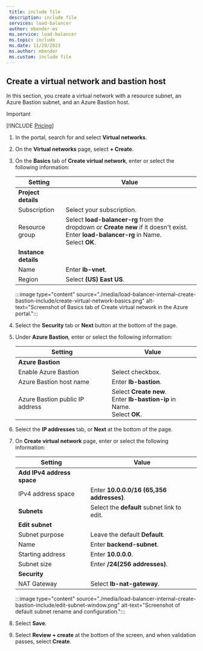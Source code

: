 ```yaml
---
 title: include file
 description: include file
 services: load-balancer
 author: mbender-ms
 ms.service: load-balancer
 ms.topic: include
 ms.date: 11/29/2023
 ms.author: mbender
 ms.custom: include file
---
```


## Create a virtual network and bastion host

In this section, you create a virtual network with a resource subnet, an Azure Bastion subnet, and an Azure Bastion host.

> [!IMPORTANT]
> [!INCLUDE [Pricing](~/reusable-content/ce-skilling/azure/includes/bastion-pricing.md)]

1. In the portal, search for and select **Virtual networks**.

2. On the **Virtual networks** page, select **+ Create**.

3. On the **Basics** tab of **Create virtual network**, enter or select the following information:

    | Setting | Value |
    |---|---|
    | **Project details** |  |
    | Subscription | Select your subscription. |
    | Resource group | Select **load-balancer-rg** from the dropdown or **Create new** if it doesn't exist.</br> Enter **load-balancer-rg** in Name.</br> Select **OK**. |
    | **Instance details** |  |
    | Name | Enter **lb-vnet**. |
    | Region | Select **(US) East US**. |

    :::image type="content" source="./media/load-balancer-internal-create-bastion-include/create-virtual-network-basics.png" alt-text="Screenshot of Basics tab of Create virtual network in the Azure portal.":::

4. Select the **Security** tab or **Next** button at the bottom of the page.
5. Under **Azure Bastion**, enter or select the following information:

    | Setting | Value |
    |---|---|
    | **Azure Bastion** |  |
    | Enable Azure Bastion | Select checkbox. |
    | Azure Bastion host name | Enter **lb-bastion**. |
    | Azure Bastion public IP address | Select **Create new**.</br> Enter **lb-bastion-ip** in Name.</br> Select **OK**. |

6. Select the **IP addresses** tab, or **Next** at the bottom of the page.
7. On **Create virtual network** page, enter or select the following information:

    | Setting | Value |
    |---|---|
    | **Add IPv4 address space** |  |
    | IPv4 address space | Enter **10.0.0.0/16 (65,356 addresses)**. |
    | **Subnets** | Select the **default** subnet link to edit.  |
    | **Edit subnet** | |
    | Subnet purpose | Leave the default **Default**. |
    | Name | Enter **backend-subnet**. |
    | Starting address | Enter **10.0.0.0**. |
    | Subnet size | Enter **/24(256 addresses)**. |
    | **Security** |   |
    | NAT Gateway | Select **lb-nat-gateway**. |

    :::image type="content" source="./media/load-balancer-internal-create-bastion-include/edit-subnet-window.png" alt-text="Screenshot of default subnet rename and configuration.":::

8. Select **Save**.

9. Select **Review + create** at the bottom of the screen, and when validation passes, select **Create**.
